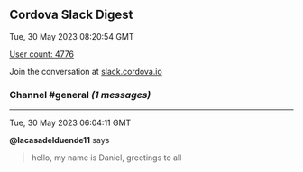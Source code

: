 ## Cordova Slack Digest
Tue, 30 May 2023 08:20:54 GMT

[User count: 4776](https://cordova.slack.com/)


Join the conversation at [slack.cordova.io](http://slack.cordova.io/)

### __Channel #general__ _(1 messages)_
---

Tue, 30 May 2023 06:04:11 GMT

__@lacasadelduende11__ says 
> hello, my name is Daniel, greetings to all
> 
